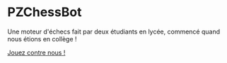# PZChessBot
Une moteur d'échecs fait par deux étudiants en lycée, commencé quand nous étions en collège !

[Jouez contre nous !](https://lichess.org/@/PZChessBot)
